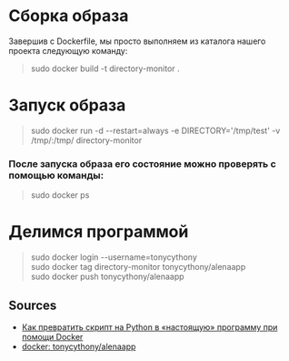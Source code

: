 # Сборка образа

Завершив с Dockerfile, мы просто выполняем из каталога нашего проекта следующую команду:  

> sudo docker build -t directory-monitor .

# Запуск образа

> sudo docker run -d --restart=always -e DIRECTORY='/tmp/test' -v /tmp/:/tmp/ directory-monitor

### После запуска образа его состояние можно проверять с помощью команды:  

> sudo docker ps


# Делимся программой

> sudo docker login --username=tonycythony  
> sudo docker tag directory-monitor tonycythony/alenaapp  
> sudo docker push tonycythony/alenaapp


## Sources

* [Как превратить скрипт на Python в «настоящую» программу при помощи Docker](https://habr.com/ru/company/vdsina/blog/555540/)
* [docker: tonycythony/alenaapp](https://hub.docker.com/r/tonycythony/alenaapp)
